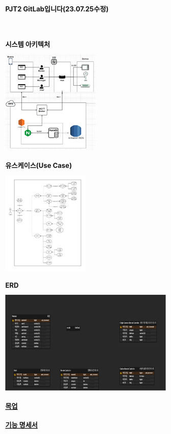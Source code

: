 ## PJT2 GitLab입니다(23.07.25수정)
<br>
<br>

## 시스템 아키텍처 
<img src="./img/시스템%20아키텍처_v1.0.png" height="300">

## 유스케이스(Use Case) 
<img src="./img/사용자%20유즈케이스_v1.0.png" height="300">

## ERD 
<img src="./img/ERD_v1.0.png" height="300">

## [목업](https://www.figma.com/file/kheMn15vgYqqGkE4IsnnPY/No-matter-app?type=design&node-id=0%3A1&mode=design&t=6iltjRIOLBGQ5qFb-1)

## [기능 명세서](https://docs.google.com/spreadsheets/d/e/2PACX-1vTwr4rVJRUeMb96va1pQ3QMD0lrAMDMMQA_Elt4iK-BchO2KxCXMIFMqs89S7V9LA9JZ_NHiJd9Q8o3/pubhtml?gid=0&single=true)


